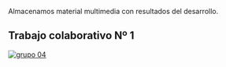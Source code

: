 Almacenamos material multimedia con resultados del desarrollo.

## Trabajo colaborativo Nº 1

[![grupo 04](https://img.youtube.com/vi/qOq5m6Gp-8Q/0.jpg)](https://www.youtube.com/watch?v=qOq5m6Gp-8Q)

